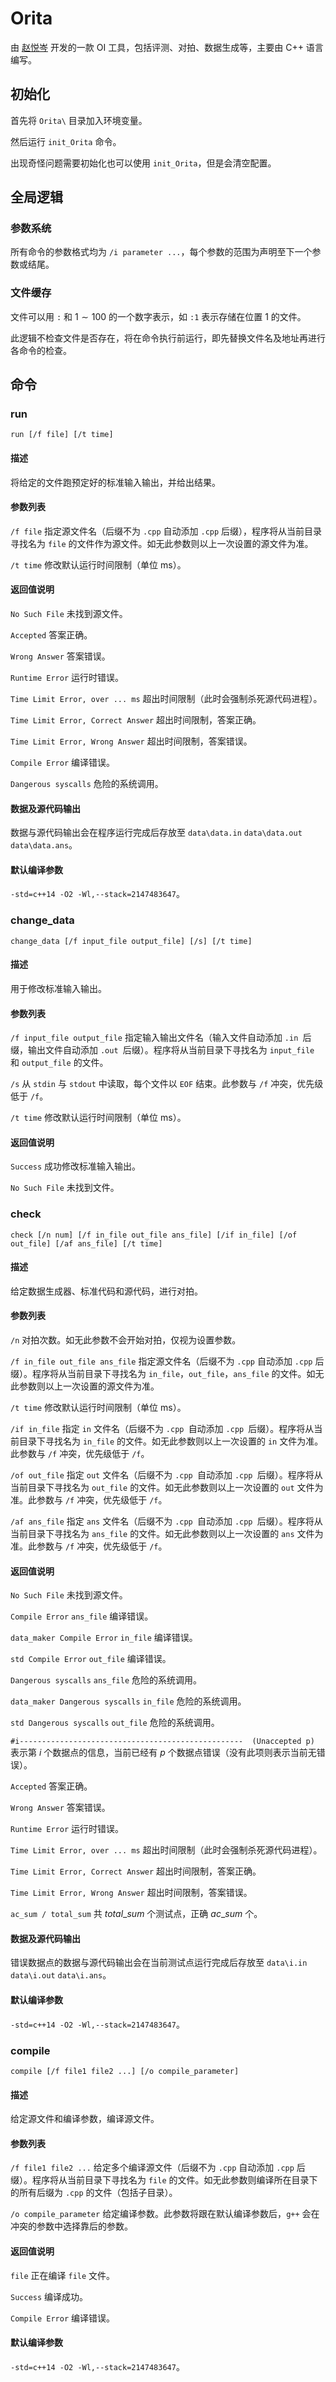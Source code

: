 # Orita

由 [赵悦岑](https://github.com/2745518585/) 开发的一款 OI 工具，包括评测、对拍、数据生成等，主要由 C++ 语言编写。

## 初始化

首先将 `Orita\` 目录加入环境变量。

然后运行 `init_Orita` 命令。

出现奇怪问题需要初始化也可以使用 `init_Orita`，但是会清空配置。

## 全局逻辑

### 参数系统

所有命令的参数格式均为 `/i parameter ...`，每个参数的范围为声明至下一个参数或结尾。

### 文件缓存

文件可以用 `:` 和 $1 \sim 100$ 的一个数字表示，如 `:1` 表示存储在位置 $1$ 的文件。

此逻辑不检查文件是否存在，将在命令执行前运行，即先替换文件名及地址再进行各命令的检查。

## 命令

### run

`run [/f file] [/t time]`

#### 描述

将给定的文件跑预定好的标准输入输出，并给出结果。

#### 参数列表

`/f file`    指定源文件名（后缀不为 `.cpp` 自动添加 `.cpp` 后缀），程序将从当前目录寻找名为 `file` 的文件作为源文件。如无此参数则以上一次设置的源文件为准。

`/t time`    修改默认运行时间限制（单位 ms）。

#### 返回值说明

`No Such File`    未找到源文件。

`Accepted`    答案正确。

`Wrong Answer`    答案错误。

`Runtime Error`    运行时错误。

`Time Limit Error, over ... ms`    超出时间限制（此时会强制杀死源代码进程）。

`Time Limit Error, Correct Answer`    超出时间限制，答案正确。

`Time Limit Error, Wrong Answer`    超出时间限制，答案错误。

`Compile Error`    编译错误。

`Dangerous syscalls`    危险的系统调用。

#### 数据及源代码输出

数据与源代码输出会在程序运行完成后存放至 `data\data.in` `data\data.out` `data\data.ans`。

#### 默认编译参数

`-std=c++14 -O2 -Wl,--stack=2147483647`。

### change_data

`change_data [/f input_file output_file] [/s] [/t time]`

#### 描述

用于修改标准输入输出。

#### 参数列表

`/f input_file output_file`   指定输入输出文件名（输入文件自动添加 `.in `后缀，输出文件自动添加 `.out `后缀）。程序将从当前目录下寻找名为 `input_file` 和 `output_file` 的文件。

`/s`    从 `stdin` 与 `stdout` 中读取，每个文件以 `EOF` 结束。此参数与 `/f` 冲突，优先级低于 `/f`。

`/t time`    修改默认运行时间限制（单位 ms）。

#### 返回值说明

`Success`    成功修改标准输入输出。

`No Such File`    未找到文件。

### check

`check [/n num] [/f in_file out_file ans_file] [/if in_file] [/of out_file] [/af ans_file] [/t time]`

#### 描述

给定数据生成器、标准代码和源代码，进行对拍。

#### 参数列表

`/n`    对拍次数。如无此参数不会开始对拍，仅视为设置参数。

`/f in_file out_file ans_file`    指定源文件名（后缀不为 `.cpp` 自动添加 `.cpp` 后缀）。程序将从当前目录下寻找名为 `in_file`，`out_file`，`ans_file` 的文件。如无此参数则以上一次设置的源文件为准。

`/t time`    修改默认运行时间限制（单位 ms）。

`/if in_file`    指定 `in` 文件名（后缀不为 `.cpp `自动添加 `.cpp `后缀）。程序将从当前目录下寻找名为 `in_file` 的文件。如无此参数则以上一次设置的 `in` 文件为准。此参数与 `/f` 冲突，优先级低于 `/f`。

`/of out_file`    指定 `out` 文件名（后缀不为 `.cpp `自动添加 `.cpp `后缀）。程序将从当前目录下寻找名为 `out_file` 的文件。如无此参数则以上一次设置的 `out` 文件为准。此参数与 `/f` 冲突，优先级低于 `/f`。

`/af ans_file`    指定 `ans` 文件名（后缀不为 `.cpp `自动添加 `.cpp `后缀）。程序将从当前目录下寻找名为 `ans_file` 的文件。如无此参数则以上一次设置的 `ans` 文件为准。此参数与 `/f` 冲突，优先级低于 `/f`。

#### 返回值说明

`No Such File`    未找到源文件。

`Compile Error`    `ans_file` 编译错误。

`data_maker Compile Error`    `in_file` 编译错误。

`std Compile Error`    `out_file` 编译错误。

`Dangerous syscalls`    `ans_file` 危险的系统调用。

`data_maker Dangerous syscalls`    `in_file` 危险的系统调用。

`std Dangerous syscalls`    `out_file` 危险的系统调用。

`#i--------------------------------------------------  (Unaccepted p)`    表示第 $i$ 个数据点的信息，当前已经有 $p$ 个数据点错误（没有此项则表示当前无错误）。

`Accepted`    答案正确。

`Wrong Answer`    答案错误。

`Runtime Error`    运行时错误。

`Time Limit Error, over ... ms`    超出时间限制（此时会强制杀死源代码进程）。

`Time Limit Error, Correct Answer`    超出时间限制，答案正确。

`Time Limit Error, Wrong Answer`    超出时间限制，答案错误。

`ac_sum / total_sum`    共 $total\_sum$ 个测试点，正确 $ac\_sum$ 个。

#### 数据及源代码输出

错误数据点的数据与源代码输出会在当前测试点运行完成后存放至 `data\i.in` `data\i.out` `data\i.ans`。

#### 默认编译参数

`-std=c++14 -O2 -Wl,--stack=2147483647`。

### compile

`compile [/f file1 file2 ...] [/o compile_parameter]`

#### 描述

给定源文件和编译参数，编译源文件。

#### 参数列表

`/f file1 file2 ...`    给定多个编译源文件（后缀不为 `.cpp` 自动添加 `.cpp` 后缀）。程序将从当前目录下寻找名为 `file` 的文件。如无此参数则编译所在目录下的所有后缀为 `.cpp` 的文件（包括子目录）。

`/o compile_parameter`    给定编译参数。此参数将跟在默认编译参数后，`g++` 会在冲突的参数中选择靠后的参数。

#### 返回值说明

`file`    正在编译 `file` 文件。

`Success`    编译成功。

`Compile Error`    编译错误。

#### 默认编译参数

`-std=c++14 -O2 -Wl,--stack=2147483647`。
